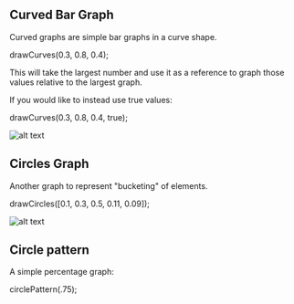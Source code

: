 ## Curved Bar Graph

Curved graphs are simple bar graphs in a curve shape.


drawCurves(0.3, 0.8, 0.4);


This will take the largest number and use it as a reference to graph those values relative to the largest graph.

If you would like to instead use true values:


drawCurves(0.3, 0.8, 0.4, true);







![alt text](https://raw.github.com/jasoncbautista/curvedGraphs/master/curves.png "Curves")



## Circles  Graph

Another graph to represent "bucketing" of elements. 

drawCircles([0.1, 0.3, 0.5, 0.11, 0.09]);

![alt text](https://raw.github.com/jasoncbautista/curvedGraphs/master/circle.png "Circles")


## Circle pattern

A simple percentage graph:

circlePattern(.75);
